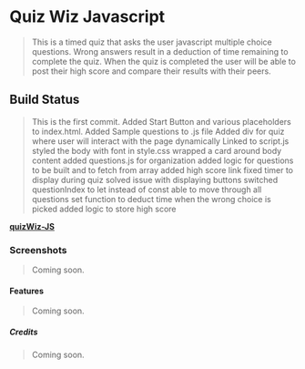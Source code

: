 # Quiz Wiz Javascript #
> This is a timed quiz that asks the user javascript multiple choice questions.
> Wrong answers result in a deduction of time remaining to complete the quiz.
> When the quiz is completed the user will be able to post their high score
> and compare their results with their peers.

## Build Status ##
> This is the first commit.
> Added Start Button and various placeholders to index.html.
> Added Sample questions to .js file
> Added div for quiz where user will interact with the page dynamically
> Linked to script.js
> styled the body with font in style.css
> wrapped a card around body content
> added questions.js for organization
> added logic for questions to be built and to fetch from array
> added high score link
> fixed timer to display during quiz
> solved issue with displaying buttons
> switched questionIndex to let instead of const able to move through all questions
> set function to deduct time when the wrong choice is picked
> added logic to store high score

**[quizWiz-JS](maddnty.github.io/quizWiz-JS/)**


### Screenshots ###
> Coming soon.

#### Features ####
> Coming soon.

##### Credits ######
> Coming soon.

